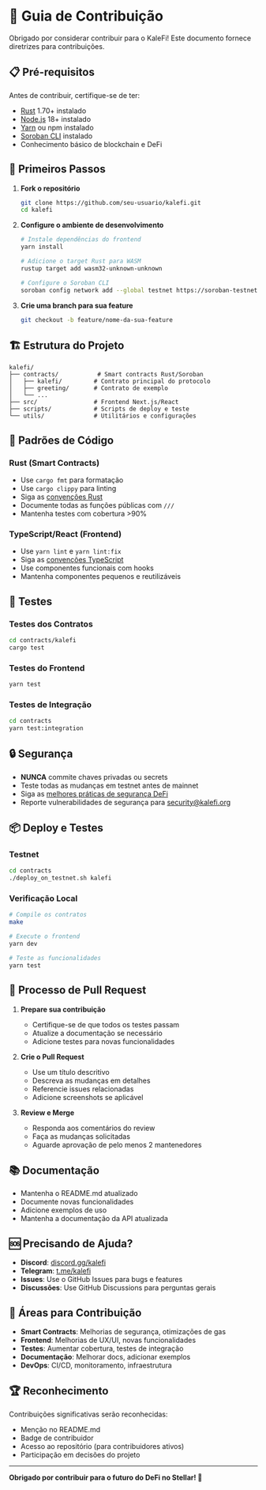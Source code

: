 # 🤝 Guia de Contribuição

Obrigado por considerar contribuir para o KaleFi! Este documento fornece diretrizes para contribuições.

## 📋 Pré-requisitos

Antes de contribuir, certifique-se de ter:

- [Rust](https://rustup.rs/) 1.70+ instalado
- [Node.js](https://nodejs.org/) 18+ instalado
- [Yarn](https://yarnpkg.com/) ou npm instalado
- [Soroban CLI](https://soroban.stellar.org/docs/getting-started/setup) instalado
- Conhecimento básico de blockchain e DeFi

## 🚀 Primeiros Passos

1. **Fork o repositório**

   ```bash
   git clone https://github.com/seu-usuario/kalefi.git
   cd kalefi
   ```

2. **Configure o ambiente de desenvolvimento**

   ```bash
   # Instale dependências do frontend
   yarn install

   # Adicione o target Rust para WASM
   rustup target add wasm32-unknown-unknown

   # Configure o Soroban CLI
   soroban config network add --global testnet https://soroban-testnet.stellar.org
   ```

3. **Crie uma branch para sua feature**
   ```bash
   git checkout -b feature/nome-da-sua-feature
   ```

## 🏗️ Estrutura do Projeto

```
kalefi/
├── contracts/           # Smart contracts Rust/Soroban
│   ├── kalefi/         # Contrato principal do protocolo
│   ├── greeting/       # Contrato de exemplo
│   └── ...
├── src/                # Frontend Next.js/React
├── scripts/            # Scripts de deploy e teste
└── utils/              # Utilitários e configurações
```

## 📝 Padrões de Código

### Rust (Smart Contracts)

- Use `cargo fmt` para formatação
- Use `cargo clippy` para linting
- Siga as [convenções Rust](https://rust-lang.github.io/api-guidelines/)
- Documente todas as funções públicas com `///`
- Mantenha testes com cobertura >90%

### TypeScript/React (Frontend)

- Use `yarn lint` e `yarn lint:fix`
- Siga as [convenções TypeScript](https://www.typescriptlang.org/docs/handbook/intro.html)
- Use componentes funcionais com hooks
- Mantenha componentes pequenos e reutilizáveis

## 🧪 Testes

### Testes dos Contratos

```bash
cd contracts/kalefi
cargo test
```

### Testes do Frontend

```bash
yarn test
```

### Testes de Integração

```bash
cd contracts
yarn test:integration
```

## 🔒 Segurança

- **NUNCA** commite chaves privadas ou secrets
- Teste todas as mudanças em testnet antes de mainnet
- Siga as [melhores práticas de segurança DeFi](https://consensys.net/diligence/secure-development-tools/)
- Reporte vulnerabilidades de segurança para security@kalefi.org

## 📦 Deploy e Testes

### Testnet

```bash
cd contracts
./deploy_on_testnet.sh kalefi
```

### Verificação Local

```bash
# Compile os contratos
make

# Execute o frontend
yarn dev

# Teste as funcionalidades
yarn test
```

## 🔄 Processo de Pull Request

1. **Prepare sua contribuição**
   - Certifique-se de que todos os testes passam
   - Atualize a documentação se necessário
   - Adicione testes para novas funcionalidades

2. **Crie o Pull Request**
   - Use um título descritivo
   - Descreva as mudanças em detalhes
   - Referencie issues relacionadas
   - Adicione screenshots se aplicável

3. **Review e Merge**
   - Responda aos comentários do review
   - Faça as mudanças solicitadas
   - Aguarde aprovação de pelo menos 2 mantenedores

## 📚 Documentação

- Mantenha o README.md atualizado
- Documente novas funcionalidades
- Adicione exemplos de uso
- Mantenha a documentação da API atualizada

## 🆘 Precisando de Ajuda?

- **Discord**: [discord.gg/kalefi](https://discord.gg/kalefi)
- **Telegram**: [t.me/kalefi](https://t.me/kalefi)
- **Issues**: Use o GitHub Issues para bugs e features
- **Discussões**: Use GitHub Discussions para perguntas gerais

## 🎯 Áreas para Contribuição

- **Smart Contracts**: Melhorias de segurança, otimizações de gas
- **Frontend**: Melhorias de UX/UI, novas funcionalidades
- **Testes**: Aumentar cobertura, testes de integração
- **Documentação**: Melhorar docs, adicionar exemplos
- **DevOps**: CI/CD, monitoramento, infraestrutura

## 🏆 Reconhecimento

Contribuições significativas serão reconhecidas:

- Menção no README.md
- Badge de contribuidor
- Acesso ao repositório (para contribuidores ativos)
- Participação em decisões do projeto

---

**Obrigado por contribuir para o futuro do DeFi no Stellar! 🌟**
